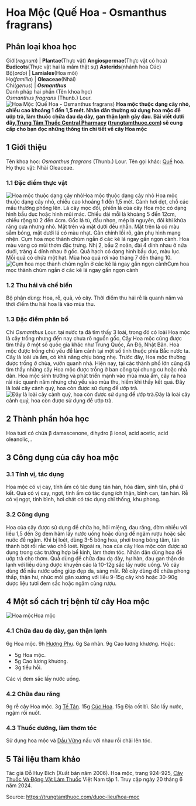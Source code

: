 # Hoa Mộc (Quế Hoa - Osmanthus fragrans)

Phân loại khoa học  
---  
Giới(_regnum_) |  **Plantae**(Thực vật) **Angiospermae**(Thực vật có hoa) **Eudicots**(Thực vật hai lá mầm thật sự) **Asterids**(nhánh hoa Cúc)  
Bộ(_ordo_) | **Lamiales**(Hoa môi)  
Họ(_familia_) | **Oleaceae**(Nhài)  
Chi(_genus_) | **_Osmanthus_**  
Danh pháp hai phần (Tên khoa học)  
_Osmanthus fragrans_ (Thunb.) Lour.  
![Hoa Mộc \(Quế Hoa - Osmanthus fragrans\)](https://trungtamthuoc.com/images/others/hoa-moc-0-7121.jpg)
**Hoa mộc thuộc dạng cây nhỏ, chiều cao khoảng 1 đến 1,5 mét. Nhân dân thường sử dụng hoa mộc để ướp trà, làm thuốc chữa đau dạ dày, gan thận lạnh gây đau. Bài viết dưới đây,[Trung Tâm Thuốc Central Pharmacy](https://trungtamthuoc.com/ "Trung Tâm Thuốc Central Pharmacy") ([trungtamthuoc.com](https://trungtamthuoc.com/ "trungtamthuoc.com")) sẽ cung cấp cho bạn đọc những thông tin chi tiết về cây Hoa mộc**
##  1 Giới thiệu
Tên khoa học: _Osmanthus fragrans_ (Thunb.) Lour.
Tên gọi khác: [Quế](https://trungtamthuoc.com/hoat-chat/que "Quế") hoa.
Họ thực vật: Nhài Oleaceae.
### 1.1 Đặc điểm thực vật
![Hoa mộc thuộc dạng cây nhỏ](https://trungtamthuoc.com/images/item/hoa-moc.jpg)Hoa mộc thuộc dạng cây nhỏ
Hoa mộc thuộc dạng cây nhỏ, chiều cao khoảng 1 đến 1,5 mét.
Cành hơi dẹt, chỗ các mấu thường phồng lên.
Lá cây mọc đối, phiến lá của cây Hoa mộc có dạng hình bầu dục hoặc hình mũi mác. Chiều dài mỗi lá khoảng 5 đến 12cm, chiều rộng từ 2 đến 4cm. Gốc lá tù, đầu nhọn, mép lá nguyên, đôi khi khứa răng cưa nhưng nhỏ. Mặt trên và mặt dưới đều nhẵn. Mặt trên lá có màu sẫm bóng, mặt dưới lá có màu nhạt. Gân chính lồi rõ, gân phụ hình mạng nhện.
Cụm hoa mọc thành chùm ngắn ở các kẽ lá ngay gần ngọn cành. Hoa màu vàng có mùi thơm đặc trưng. Nhị 2, bầu 2 noãn, đài 4 dính nhau ở nửa dưới, tràng 4 dính nhau ở gốc.
Quả hạch có dạng hình bầu dục, màu lục.
Mỗi quả có chứa một hạt.
Mùa hoa quả rơi vào tháng 7 đến tháng 10.
![Cụm hoa mọc thành chùm ngắn ở các kẽ lá ngay gần ngọn cành](https://trungtamthuoc.com/images/item/hoa-moc-1.jpg)Cụm hoa mọc thành chùm ngắn ở các kẽ lá ngay gần ngọn cành
### 1.2 Thu hái và chế biến
Bộ phận dùng: Hoa, rễ, quả, vỏ cây.
Thời điểm thu hái rễ là quanh năm và thời điểm thu hái hoa là vào mùa thu.
### 1.3 Đặc điểm phân bố
Chi _Osmanthus_ Lour. tại nước ta đã tìm thấy 3 loài, trong đó có loài Hoa mộc là cây trồng nhưng đến nay chưa rõ nguồn gốc.
Cây Hoa mộc cũng được tìm thấy ở một số quốc gia khác như Trung Quốc, Ấn Độ, Nhật Bản.
Hoa mộc được trồng chủ yếu để làm cảnh tại một số tỉnh thuộc phía Bắc nước ta. Cây là loài ưa ẩm, có khả năng chịu bóng nhẹ. Trước đây, Hoa mộc thường được trồng ở chùa, vườn quanh nhà. Hiện nay, tại các thành phố lớn cũng đã tìm thấy những cây Hoa mộc được trồng ở ban công tại chung cư hoặc nhà dân.
Hoa mộc sinh trưởng và phát triển mạnh vào mùa mưa ẩm, cây ra hoa rải rác quanh năm nhưng chủ yếu vào mùa thu, hiếm khi thấy kết quả.
Đây là loài cây cảnh quý, hoa còn được sử dụng để ướp trà.
![Đây là loài cây cảnh quý, hoa còn được sử dụng để ướp trà.](https://trungtamthuoc.com/images/item/hoa-moc-2.jpg)Đây là loài cây cảnh quý, hoa còn được sử dụng để ướp trà.
##  2 Thành phần hóa học
Hoa tươi có chứa β damascenone, dihydro β ionol, acid acetic, acid oleanolic,..
##  3 Công dụng của cây hoa mộc
### 3.1 Tính vị, tác dụng
Hoa mộc có vị cay, tính ấm có tác dụng tán hàn, hóa đàm, sinh tân, phá ứ kết.
Quả có vị cay, ngọt, tính ấm có tác dụng ích thận, bình can, tán hàn.
Rễ có vị ngọt, tính bình, hơi chát có tác dụng chỉ thống, khu phong.
### 3.2 Công dụng
Hoa của cây được sử dụng để chữa ho, hôi miệng, đau răng, đờm nhiều với liều 1,5 đến 3g đem hãm lấy nước uống hoặc dùng để ngâm rượu hoặc sắc nước để ngậm.
Khi bị loét, dùng 3-5 bông hoa, phơi trong bóng tâm, tán thành bột rồi rắc vào chỗ loét. Ngoài ra, hoa của cây Hoa mộc còn được sử dụng trong các trường hợp bế kinh, làm thơm tóc.
Nhân dân dùng hoa để ướp trà cho thơm.
Quả dùng để chữa đau dạ dày, hư hàn, đau gan thận do lạnh với liều dùng được khuyến cáo là 10-12g sắc lấy nước uống.
Vỏ cây dùng để nấu nước uống giúp đẹp da, sáng mắt.
Rễ cây dùng để chữa phong thấp, thận hư, nhức mỏi gân xương với liều 9-15g cây khô hoặc 30-90g dược liệu tươi đem sắc hoặc ngâm cùng rượu.
##  4 Một số cách trị bệnh từ cây Hoa mộc
![Hoa mộc](https://trungtamthuoc.com/images/item/hoa-moc-3.jpg)Hoa mộc
### 4.1 Chữa đau dạ dày, gan thận lạnh
6g Hoa mộc.
9h [Hương Phụ](https://trungtamthuoc.com/hoat-chat/huong-phu "Hương Phụ").
6g Sa nhân.
9g Cao lương khương.
Hoặc:
  * 5g Hoa mộc.
  * 5g Cao lương khương.
  * 3g tiểu hồi.


Các vị đem sắc lấy nước uống.
### 4.2 Chữa đau răng
9g rễ cây Hoa mộc.
3g [Tế Tân](https://trungtamthuoc.com/hoat-chat/te-tan "Tế Tân").
15g [Cúc Hoa](https://trungtamthuoc.com/hoat-chat/cuc-hoa "Cúc Hoa").
15g Địa cốt bì.
Sắc lấy nước, ngậm rồi nuốt.
### 4.3 Thuốc dưỡng, làm thơm tóc
Sử dụng hoa mộc và [Dầu Vừng](https://trungtamthuoc.com/hoat-chat/dau-vung "Dầu Vừng") nấu với nhau rồi chải lên tóc.
##  5 Tài liệu tham khảo
Tác giả Đỗ Huy Bích (Xuất bản năm 2006). Hoa mộc, trang 924-925, [Cây Thuốc Và Động Vật Làm Thuốc](https://trungtamthuoc.com/bai-viet/doc-online-va-tai-mien-phi-pdf-sach-cay-thuoc-va-dong-vat-lam-thuoc-o-viet-nam "Cây Thuốc Và Động Vật Làm Thuốc") Việt Nam tập 1. Truy cập ngày 20 tháng 6 năm 2024.


Source: https://trungtamthuoc.com/duoc-lieu/hoa-moc